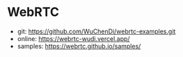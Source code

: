# WebRTC

- git: <https://github.com/WuChenDi/webrtc-examples.git>
- online: <https://webrtc-wudi.vercel.app/>
- samples: <https://webrtc.github.io/samples/>
